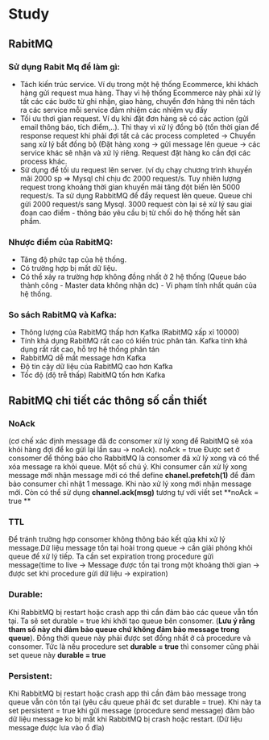 # Study
## RabitMQ
### Sử dụng Rabit Mq để làm gì:
- Tách kiến trúc service. Ví dụ trong một hệ thống Ecommerce, khi khách hàng gửi request mua hàng. Thay vì hệ thống Ecommerce này phải xử lý tất các các bước từ ghi nhận, giao hàng, chuyển đơn hàng thì nên tách ra các service mỗi service đảm nhiệm các nhiệm vụ đấy
- Tối ưu thơi gian request. Ví dụ khi đặt đơn hàng sẽ có các action (gửi email thông báo, tích điểm,..). Thì thay vì xử lý đồng bộ (tốn thời gian để response request khi phải đợi tất cả các process completed -> Chuyển sang xử lý bất đồng bộ (Đặt hàng xong -> gửi message lên queue -> các service khác sẽ nhận và xử lý riêng. Request đặt hàng ko cần đợi các process khác.
- Sử dụng để tối ưu request lên server. (ví dụ chạy chương trình khuyến mãi 2000 sp => Mysql chỉ chịu đc 2000 request/s. Tuy nhiên lượng request trong khoảng thời gian khuyến mãi tăng đột biến lên 5000 request/s. Ta sử dụng RabbitMQ để đẩy request lên queue. Queue chỉ gửi  2000 request/s sang Mysql. 3000 request còn lại sẽ xử lý sau giai đoạn cao điểm - thông báo yêu cầu bị từ chối do hệ thống hết sản phẩm.
### Nhược điểm của RabitMQ:
- Tăng độ phức tạp của hệ thống.
- Có trường hợp bị mất dữ liệu.
- Có thể xảy ra trường hợp không đồng nhất ở 2 hệ thống (Queue báo thành công - Master data không nhận dc) - Vi phạm tính nhất quán của hệ thống.
### So sách RabitMQ và Kafka:
- Thông lượng của RabitMQ thấp hơn Kafka (RabitMQ xấp xỉ 10000)
- Tính khả dụng RabitMQ rất cao có kiến trúc phân tán. Kafka tính khả dụng rất rất cao, hỗ trợ hệ thống phân tán
- RabbitMQ dễ mất message hơn Kafka
- Độ tin cậy dữ liệu của RabitMQ cao hơn Kafka
- Tốc độ (độ trễ thấp) RabitMQ tốn hơn Kafka
## RabitMQ chi tiết các thông số cần thiết
### NoAck
(cơ chế xác định message đã đc consomer xử lý xong để RabitMQ sẽ xóa khỏi hàng đợi để ko gửi lại lần sau -> noAck). noAck = true Được set ở consomer để thông báo cho RabbitMQ là consomer đã xử lý xong và có thể xóa message ra khỏi queue.
Một số chú ý. Khi consumer cần xử lý xong message mới nhận message mới có thể define **chanel.prefetch(1)** để đảm bảo consumer chỉ nhật 1 message. Khi nào xử lý xong mới nhận message mới.
Còn có thể sử dụng **channel.ack(msg)** tương tự với viết set **noAck = true **
 ### TTL
Để tránh trường hợp consomer không thông báo kết qủa khi xử lý message.Dữ liệu message tồn tại hoài trong queue -> cần giải phóng khỏi queue để xử lý tiếp. Ta cần set expiration trong procedure gửi message(time to live -> Message được tồn tại trong một khoảng thời gian -> được set khi procedure gửi dữ liệu -> expiration)
### Durable:
Khi RabbitMQ bị restart hoặc crash app thì cần đảm bảo các queue vẫn tồn tại. Ta sẽ set durable = true khi khởi tạo queue bên consomer. (**Lưu ý rằng tham số này chỉ đảm bảo queue chứ không đảm bảo message trong queue**). Đồng thời queue này phải được set đồng nhất ở cả procedure và consomer. Tức là nếu procedure set **durable = true** thì consomer cũng phải set queue này **durable = true**
### Persistent:
Khi RabbitMQ bị restart hoặc crash app thì cần đảm bảo message trong queue vẫn còn tồn tại (yêu cầu queue phải đc set durable = true). Khi này ta set persistent = true khi gửi message (procedure send message) đảm bảo dữ liệu message ko bị mất khi RabbitMQ bị crash hoặc restart. (Dữ liệu message được lưa vào ổ đĩa)
